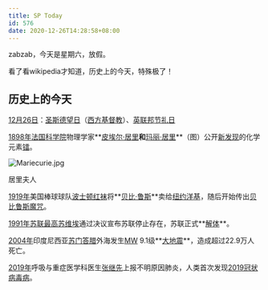 ```yaml
---
title: SP Today
id: 576
date: 2020-12-26T14:28:58+08:00
---
```



zabzab，今天是星期六，放假。

看了看wikipedia才知道，历史上的今天，特殊极了！

## 历史上的今天

[12月26日](https://zh.wikipedia.org/wiki/12%E6%9C%8826%E6%97%A5)：[圣斯德望日](https://zh.wikipedia.org/wiki/%E8%81%96%E6%96%AF%E5%BE%B7%E6%9C%9B%E6%97%A5)（[西方基督教](https://zh.wikipedia.org/wiki/%E8%A5%BF%E6%96%B9%E5%9F%BA%E7%9D%A3%E6%95%99)）、[英联邦](https://zh.wikipedia.org/wiki/%E5%A4%A7%E8%8B%B1%E5%9C%8B%E5%8D%94)[节礼日](https://zh.wikipedia.org/wiki/%E7%AF%80%E7%A6%AE%E6%97%A5)

[1898年](https://zh.wikipedia.org/wiki/1898%E5%B9%B4)[法国科学院](https://zh.wikipedia.org/wiki/%E6%B3%95%E5%9B%BD%E7%A7%91%E5%AD%A6%E9%99%A2)物理学家**[皮埃尔·居里](https://zh.wikipedia.org/wiki/%E7%9A%AE%E5%9F%83%E7%88%BE%C2%B7%E5%B1%85%E7%A6%AE)**和**[玛丽·居里](https://zh.wikipedia.org/wiki/%E7%91%AA%E9%BA%97%C2%B7%E5%B1%85%E7%A6%AE)**（图）公开[新发现](https://zh.wikipedia.org/wiki/%E5%8C%96%E5%AD%B8%E5%85%83%E7%B4%A0%E7%99%BC%E7%8F%BE%E5%B9%B4%E8%A1%A8)的化学元素[镭](https://zh.wikipedia.org/wiki/%E9%90%B3)。

![Mariecurie.jpg](https://upload.wikimedia.org/wikipedia/commons/thumb/d/d9/Mariecurie.jpg/90px-Mariecurie.jpg)

居里夫人

[1919年](https://zh.wikipedia.org/wiki/1919%E5%B9%B4)美国棒球球队[波士顿红袜](https://zh.wikipedia.org/wiki/%E6%B3%A2%E5%A3%AB%E9%A0%93%E7%B4%85%E8%A5%AA)将**[贝比·鲁斯](https://zh.wikipedia.org/wiki/%E8%B2%9D%E6%AF%94%C2%B7%E9%AD%AF%E6%96%AF)**卖给[纽约洋基](https://zh.wikipedia.org/wiki/%E7%B4%90%E7%B4%84%E6%B4%8B%E5%9F%BA)，随后开始传出[贝比鲁斯魔咒](https://zh.wikipedia.org/wiki/%E8%B2%9D%E6%AF%94%E9%AD%AF%E6%96%AF%E9%AD%94%E5%92%92)。

[1991年](https://zh.wikipedia.org/wiki/1991%E5%B9%B4)[苏联最高苏维埃](https://zh.wikipedia.org/wiki/%E8%98%87%E8%81%AF%E6%9C%80%E9%AB%98%E8%98%87%E7%B6%AD%E5%9F%83)通过决议宣布苏联停止存在，苏联正式**[解体](https://zh.wikipedia.org/wiki/%E8%98%87%E8%81%AF%E8%A7%A3%E9%AB%94)**。

[2004年](https://zh.wikipedia.org/wiki/2004%E5%B9%B4)印度尼西亚[苏门答腊](https://zh.wikipedia.org/wiki/%E8%98%87%E9%96%80%E7%AD%94%E8%87%98)外海发生[MW](https://zh.wikipedia.org/wiki/%E7%9F%A9%E9%9C%87%E7%BA%A7) 9.1级**[大地震](https://zh.wikipedia.org/wiki/2004%E5%B9%B4%E5%8D%B0%E5%BA%A6%E6%B4%8B%E5%A4%A7%E5%9C%B0%E9%9C%87)**，造成超过22.9万人死亡。

[2019年](https://zh.wikipedia.org/wiki/2019%E5%B9%B4)呼吸与重症医学科医生[张继先](https://zh.wikipedia.org/wiki/%E5%BC%A0%E7%BB%A7%E5%85%88)上报不明原因肺炎，人类首次发现[2019冠状病毒病](https://zh.wikipedia.org/wiki/2019%E5%86%A0%E7%8A%B6%E7%97%85%E6%AF%92%E7%97%85)。